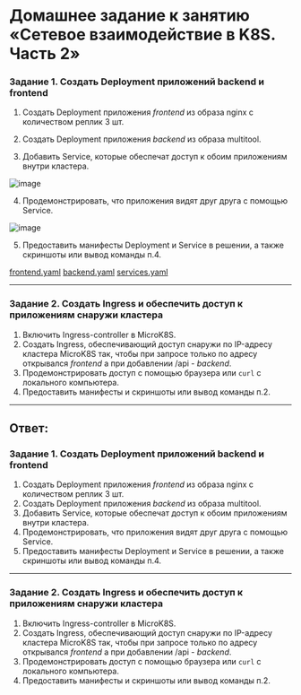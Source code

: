 # Домашнее задание к занятию «Сетевое взаимодействие в K8S. Часть 2»

### Задание 1. Создать Deployment приложений backend и frontend

1. Создать Deployment приложения _frontend_ из образа nginx с количеством реплик 3 шт.
   
2. Создать Deployment приложения _backend_ из образа multitool.
  
3. Добавить Service, которые обеспечат доступ к обоим приложениям внутри кластера.
 
![image](https://github.com/askarpoff/kuber_ex5/assets/108946489/062252e2-787f-4486-841d-2c83bb523cf8)
 
4. Продемонстрировать, что приложения видят друг друга с помощью Service.

![image](https://github.com/askarpoff/kuber_ex5/assets/108946489/fb9a664a-3244-4b5d-b2df-f867f2e50618)
   
5. Предоставить манифесты Deployment и Service в решении, а также скриншоты или вывод команды п.4.

[frontend.yaml](https://github.com/askarpoff/kuber_ex5/blob/main/task1/frontend.yaml)
[backend.yaml](https://github.com/askarpoff/kuber_ex5/blob/main/task1/backend.yaml)
[services.yaml](https://github.com/askarpoff/kuber_ex5/blob/main/task1/services.yaml)

------

### Задание 2. Создать Ingress и обеспечить доступ к приложениям снаружи кластера

1. Включить Ingress-controller в MicroK8S.
2. Создать Ingress, обеспечивающий доступ снаружи по IP-адресу кластера MicroK8S так, чтобы при запросе только по адресу открывался _frontend_ а при добавлении /api - _backend_.
3. Продемонстрировать доступ с помощью браузера или `curl` с локального компьютера.
4. Предоставить манифесты и скриншоты или вывод команды п.2.

------

## Ответ:

### Задание 1. Создать Deployment приложений backend и frontend

1. Создать Deployment приложения _frontend_ из образа nginx с количеством реплик 3 шт.
2. Создать Deployment приложения _backend_ из образа multitool. 
3. Добавить Service, которые обеспечат доступ к обоим приложениям внутри кластера. 
4. Продемонстрировать, что приложения видят друг друга с помощью Service.
5. Предоставить манифесты Deployment и Service в решении, а также скриншоты или вывод команды п.4.

------

### Задание 2. Создать Ingress и обеспечить доступ к приложениям снаружи кластера

1. Включить Ingress-controller в MicroK8S.
2. Создать Ingress, обеспечивающий доступ снаружи по IP-адресу кластера MicroK8S так, чтобы при запросе только по адресу открывался _frontend_ а при добавлении /api - _backend_.
3. Продемонстрировать доступ с помощью браузера или `curl` с локального компьютера.
4. Предоставить манифесты и скриншоты или вывод команды п.2.

